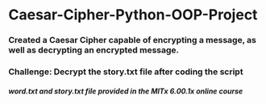 # Caesar-Cipher-Python-OOP-Project

### Created a Caesar Cipher capable of encrypting a message, as well as decrypting an encrypted message.

### Challenge: Decrypt the story.txt file after coding the script

##### word.txt and story.txt file provided in the MITx 6.00.1x online course

